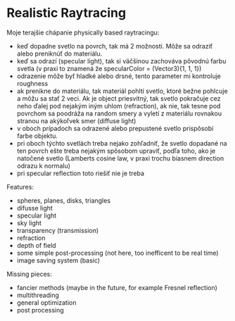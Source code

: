 # Realistic Raytracing

Moje terajšie chápanie physically based raytracingu:
- keď dopadne svetlo na povrch, tak má 2 možnosti. Môže sa odraziť alebo preniknúť do materiálu.
- keď sa odrazí (specular light), tak si väčšinou zachováva pôvodnú farbu svetla (v praxi to znamená že specularColor = (Vector3){1, 1, 1})
- odrazenie môže byť hladké alebo drsné, tento parameter mi kontroluje roughness
- ak prenikne do materiálu, tak materiál pohltí svetlo, ktoré bežne pohlcuje a môžu sa stať 2 veci. Ak je object priesvitný, tak svetlo pokračuje cez neho ďalej pod nejakým iným uhlom (refraction), ak nie, tak tesne pod povrchom sa poodráža na random smery a vyletí z materiálu rovnakou stranou na akýkoľvek smer (diffuse light)
- v oboch prípadoch sa odrazené alebo prepustené svetlo prispôsobí farbe objektu.
- pri oboch týchto svetlách treba nejako zohľadniť, že svetlo dopadané na ten povrch ešte treba nejakým spôsobom upraviť, podľa toho, ako je natočené svetlo (Lamberts cosine law, v praxi trochu biasnem direction odrazu k normalu)
- pri specular reflection toto riešiť nie je treba

Features:
- spheres, planes, disks, triangles
- difusse light
- specular light
- sky light
- transparency (transmission)
- refraction
- depth of field
- some simple post-processing (not here, too inefficent to be real time)
- image saving system (basic)

Missing pieces:
- fancier methods (maybe in the future, for example Fresnel reflection)
- multithreading
- general optimization
- post processing